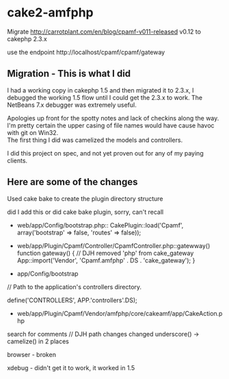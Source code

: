 cake2-amfphp
============

Migrate http://carrotplant.com/en/blog/cpamf-v011-released v0.12 to cakephp 2.3.x

use the endpoint http://localhost/cpamf/cpamf/gateway 

Migration - This is what I did
-------------------------------
I had a working copy in cakephp 1.5 and then migrated it to 2.3.x, I debugged the working 1.5 flow until 
I could get the 2.3.x to work.  The NetBeans 7.x debugger was extremely useful.

Apologies up front for the spotty notes and lack of checkins along the way. I'm pretty certain the 
upper casing of file names would have cause havoc with git on Win32.  
The first thing I did was camelized the models and controllers.

I did this project on spec, and not yet proven out for any of my paying clients.

Here are some of the changes
----------------------------

Used cake bake to create the plugin directory structure

did I add this or did cake bake plugin, sorry, can't recall 

* web/app/Config/bootstrap.php:: CakePlugin::load('Cpamf', array('bootstrap' => false, 'routes' => false));


* web/app/Plugin/Cpamf/Controller/CpamfController.php::gatewway()
  function gateway()
	{
	    // DJH removed 'php' from cake_gateway
	    App::import('Vendor', 'Cpamf.amfphp' . DS . 'cake_gateway');
	}


* app/Config/bootstrap


// Path to the application's controllers directory.

  define('CONTROLLERS', APP.'controllers'.DS);


* web/app/Plugin/Cpamf/Vendor/amfphp/core/cakeamf/app/CakeAction.php

search for comments // DJH
path changes
changed underscore() -> camelize() in 2 places 


browser - broken

xdebug - didn't get it to work, it worked in 1.5
